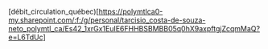 [débit_circulation_québec)[https://polymtlca0-my.sharepoint.com/:f:/g/personal/tarcisio_costa-de-souza-neto_polymtl_ca/Es42_1xrGx1EuIE6FHHBSBMBB05q0hX9axpftgjZcqmMaQ?e=L6TdUc]
